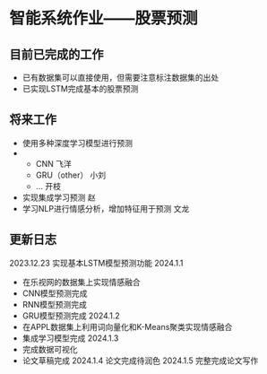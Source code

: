 # 智能系统作业——股票预测
## 目前已完成的工作
+ 已有数据集可以直接使用，但需要注意标注数据集的出处
+ 已实现LSTM完成基本的股票预测
## 将来工作
+ 使用多种深度学习模型进行预测
+ + CNN 飞洋
  + GRU（other） 小刘
  + ... 开枝
+ 实现集成学习预测 赵
+ 学习NLP进行情感分析，增加特征用于预测 文龙
## 更新日志
2023.12.23 实现基本LSTM模型预测功能
2024.1.1 
+ 在乐视网的数据集上实现情感融合
+ CNN模型预测完成
+ RNN模型预测完成
+ GRU模型预测完成
2024.1.2
+ 在APPL数据集上利用词向量化和K-Means聚类实现情感融合
+ 集成学习模型完成
2024.1.3
+ 完成数据可视化
+ 论文草稿完成
2024.1.4 论文完成待润色
2024.1.5 完整完成论文写作

